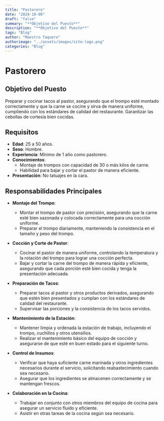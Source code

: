 ```yaml
---
title: "Pastorero"
date: "2024-10-08"
draft: "false"
summary: "**Objetivo del Puesto**"
description: "**Objetivo del Puesto**"
tags: "Blog"
author: "Maestro Taquero"
authorimage: "../assets/images/site-logo.png"
categories: "Blog"
---
```

# Pastorero

## **Objetivo del Puesto**
Preparar y cocinar tacos al pastor, asegurando que el trompo esté montado correctamente y que la carne se cocine y sirva de manera uniforme, cumpliendo con los estándares de calidad del restaurante. Garantizar las cebollas de cortesía bien cocidas.

## **Requisitos**

- **Edad**: 25 a 50 años.
- **Sexo**: Hombre.
- **Experiencia**: Mínimo de 1 año como pastorero.
- **Conocimientos**:
  - Montaje de trompos con capacidad de 30 o más kilos de carne.
  - Habilidad para bajar y cortar el pastor de manera eficiente.
- **Presentación**: No tatuajes en la cara.

## **Responsabilidades Principales**

- **Montaje del Trompo**:
  - Montar el trompo de pastor con precisión, asegurando que la carne esté bien sazonada y colocada correctamente para una cocción uniforme.
  - Preparar el trompo diariamente, manteniendo la consistencia en el tamaño y peso del trompo.

- **Cocción y Corte de Pastor**:
  - Cocinar el pastor de manera uniforme, controlando la temperatura y la rotación del trompo para lograr una cocción perfecta.
  - Bajar y cortar la carne del trompo de manera rápida y eficiente, asegurando que cada porción esté bien cocida y tenga la presentación adecuada.

- **Preparación de Tacos**:
  - Preparar tacos al pastor y otros productos derivados, asegurando que estén bien presentados y cumplan con los estándares de calidad del restaurante.
  - Supervisar las porciones y la consistencia de los tacos servidos.

- **Mantenimiento de la Estación**:
  - Mantener limpia y ordenada la estación de trabajo, incluyendo el trompo, cuchillos y otros utensilios.
  - Realizar el mantenimiento básico del equipo de cocción y asegurarse de que esté en buen estado para el siguiente turno.

- **Control de Insumos**:
  - Verificar que haya suficiente carne marinada y otros ingredientes necesarios durante el servicio, solicitando reabastecimiento cuando sea necesario.
  - Asegurar que los ingredientes se almacenen correctamente y se mantengan frescos.

- **Colaboración en la Cocina**:
  - Trabajar en conjunto con otros miembros del equipo de cocina para asegurar un servicio fluido y eficiente.
  - Asistir en otras tareas de la cocina según sea necesario.